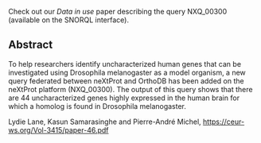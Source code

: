 Check out our *Data in use* paper describing the query NXQ_00300 (available on the SNORQL interface).

## Abstract 

To help researchers identify uncharacterized human genes that can be investigated using Drosophila melanogaster as a model organism, a new query federated
between neXtProt and OrthoDB has been added on the neXtProt platform (NXQ_00300). The output of this query shows that there are 44 uncharacterized genes
highly expressed in the human brain for which a homolog is found in Drosophila melanogaster.  

Lydie Lane, Kasun Samarasinghe and Pierre-André Michel, https://ceur-ws.org/Vol-3415/paper-46.pdf

